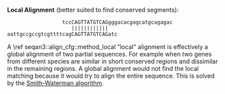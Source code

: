  **Local Alignment** (better suited to find conserved segments):
```
                  tccCAGTTATGTCAGgggacacgagcatgcagagac
                     ||||||||||||
aattgccgccgtcgttttcagCAGTTATGTCAGatc
```
A \ref seqan3::align_cfg::method_local "local" alignment is effectively a global alignment of two partial sequences.
For example when two genes from different species are similar in short conserved regions and dissimilar in the
remaining regions. A global alignment would not find the local matching because it would try to align the entire
sequence. This is solved by the
[Smith-Waterman algorithm](https://en.wikipedia.org/wiki/Smith%E2%80%93Waterman_algorithm).
